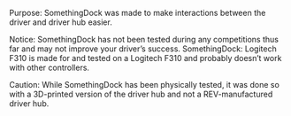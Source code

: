 Purpose: SomethingDock was made to make interactions between the driver and driver hub easier.

Notice: SomethingDock has not been tested during any competitions thus far and may not improve your driver’s success. SomethingDock: Logitech F310 is made for and tested on a Logitech F310 and probably doesn’t work with other controllers. 

Caution: While SomethingDock has been physically tested, it was done so with a 3D-printed version of the driver hub and not a REV-manufactured driver hub. 
